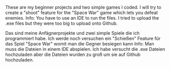 These are my beginner projects and two simple games I coded. I will try to create a "shoot" feature for the "Space War" game which lets you defeat enemies.
Info: You have to use an IDE to run the files. I tried to upload the .exe files but they were too big to upload onto Github.

Das sind meine Anfägnerprojekte und zwei simple Spiele die ich programmiert habe. Ich werde noch versuchen ein "Schießen" Feature für das Spiel "Space War" womit man die Gegner besiegen kann 
Info: Man muss die Dateien in einem IDE abspielen. Ich habe versucht die .exe Dateien hochzuladen aber die Dateien wurden zu groß um sie auf Github hochzuladen.
